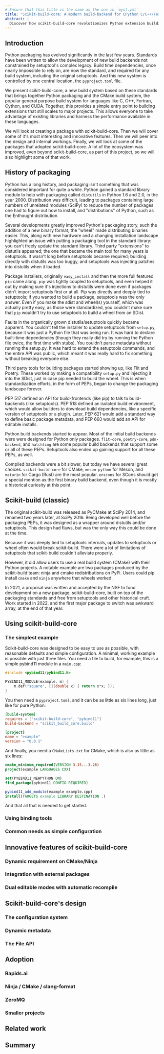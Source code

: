 ```yaml
---
# Ensure that this title is the same as the one in `myst.yml`
title: "Scikit-build-core: A modern build-backend for CPython C/C++/Fortran/Cython extensions"
abstract: |
  Discover how scikit-build-core revolutionizes Python extension building with its seamless integration of CMake and Python packaging standards. Learn about its enhanced features for cross-compilation, multi-platform support, and simplified configuration, which enable writing binary extensions with pybind11, Nanobind, Fortran, Cython, C++, and more. Dive into the transition from the classic scikit-build to the robust scikit-build-core and explore its potential to streamline package distribution across various environments.
---
```


## Introduction

Python packaging has evolved significantly in the last few years. Standards
have been written to allow the development of new build backends not
constrained by setuptool's complex legacy. Build time dependencies, once
nearly impossible to rely on, are now the standard, and required for any build
system, including the original setuptools. And this new system is controlled by
one central location, the `pyproject.toml` file.

We present scikit-build-core, a new build system based on these standards that
brings together Python packaging and the CMake build system, the popular
general purpose build system for languages like C, C++, Fortran, Cython, and
CUDA. Together, this provides a simple entry point to building extensions that
still scales to major projects. This allows everyone to take advantage of
existing libraries and harness the performance available in these languages.

We will look at creating a package with scikit-build-core. Then we will cover
some of it's most interesting and innovative features. Then we will peer into
the design and internal workings. Finally, we will look at some of the packages
that adopted scikit-build-core. A lot of the ecosystem was improved, even
beyond scikit-build-core, as part of this project, so we will also highlight
some of that work.

## History of packaging

Python has a long history, and packaging isn't something that was considered
important for quite a while. Python gained a standard library module to help
with packaging called `distutils` in Python 1.6 and 2.0, in the year 2000. Distribution
was difficult, leading to packages containing large numbers of unrelated
modules (SciPy) to reduce the number of packages one had to figure out how to
install, and "distributions" of Python, such as the Enthought distribution.

Several developments greatly improved Python's packaging story, such the
addition of a new binary format, the "wheel" made distributing binaries easier.
This, along with new hardware and a changing installation landscape highlighted
an issue with putting a packaging tool in the standard library: you can't
freely update the standard library. Third party "extensions" to distutils
appeared; the one that became the main tool for many years is setuptools. It
wasn't long before setuptools became required; building directly with distutils
was too buggy, and setuptools was injecting patches into distutils when it
loaded.

Package installers, originally `easy_install` and then the more full featured
`pip` came along. `pip` was tightly coupled to setuptools, and even helped it
out by making sure it's injections to distutils were done even if packages
didn't import setuptools first or at all. Pip was directly and deeply tied to
setuptools; if you wanted to build a package, setuptools was the only answer.
Even if you make the sdist and wheel(s) yourself, which was actually pretty
easy, as those were standardized, you couldn't make sure that `pip` wouldn't
try to use setuptools to build a wheel from an SDist.

Faults in the organically grown distutils/setuptools quickly became apparent.
You couldn't tell the installer to update setuptools from `setup.py`, because
it was just a Python file that was being run. It was hard to declare built-time
dependencies (though they really did try by running the Python file twice, the
first time with stubs). You couldn't parse metadata without running the
setup.py. It was hard to extend the setuptools commands, and the entire API was
public, which meant it was really hard to fix something without breaking
everyone else.

Third party tools for building packages started showing up, like Flit and
Poetry. These worked by making a compatibility `setup.py` and injecting it into
the SDist, just in case pip needed to build the wheel. This is when
standardization efforts, in the form of PEPs, began to change the packaging
landscape forever.

PEP 517 defined an API for build-frontends (like pip) to talk to build-backends
(like setuptools). PEP 518 defined an isolated build environment, which would
allow builders to download build dependencies, like a specific version of
setuptools or a plugin. Later, PEP 621 would add a standard way to define basic
package metadata, and PEP 660 would add an API for editable installs.

Python build backends started to appear. Most of the initial build backends
were were designed for Python only packages. `flit-core`, `poetry-core`,
`pdm-backend`, and `hatchling` are some popular build backends that support
some or all of these PEPs. Setuptools also ended up gaining support for all
these PEPs, as well.

Compiled backends were a bit slower, but today we have several great choices.
`scikit-build-core` for CMake, `meson-python` for Meson, and `maturin` for
Cargo (Rust) are the most popular. `enscons` for SCons should get a special
mention as the first binary build backend, even though it is mostly a
historical curiosity at this point.

## Scikit-build (classic)

The original scikit-build was released as PyCMake at SciPy 2014, and renamed
two years later, at SciPy 2016. Being developed well before the packaging PEPs,
it was designed as a wrapper around distutils and/or setuptools. This design
had flaws, but was the only way this could be done at the time.

Because it was deeply tied to setuptools internals, updates to setuptools or
wheel often would break scikit-build. There were a lot of limitations of
setuptools that scikit-build couldn't alleviate properly.

However, it did allow users to use a real build system (CMake) with their
Python projects. A notable example are two packages produced by the
scikit-build team: ninja and cmake redistributions on PyPI. Users could pip
install `cmake` and `ninja` anywhere that wheels worked.

In 2021, a proposal was written and accepted by the NSF to fund development on
a new package, scikit-build-core, built on top of the packaging standards and
free from setuptools and other historical cruft. Work started in 2022, and the
first major package to switch was awkward array, at the end of that year.

## Using scikit-build-core

### The simplest example

Scikit-build-core was designed to be easy to use as possible, with reasonable
defaults and simple configuration. A minimal, working example is possible with
just three files. You need a file to build, for example, this is a simple
pybind11 module in a `main.cpp`:

```cpp
#include <pybind11/pybind11.h>

PYBIND11_MODULE(example, m) {
    m.def("square", [](double x) { return x*x; });
}
```

You then need a `pyproject.toml`, and it can be as little as six lines long, just like for pure Python:

```toml
[build-system]
requires = ["scikit-build-core", "pybind11"]
build-backend = "scikit_build_core.build"

[project]
name = "example"
version = "0.0.1"
```

And finally, you need a `CMakeLists.txt` for CMake, which is also as little as six lines:

```cmake
cmake_minimum_required(VERSION 3.15...3.26)
project(example LANGUAGES CXX)

set(PYBIND11_NEWPYTHON ON)
find_package(pybind11 CONFIG REQUIRED)

pybind11_add_module(example example.cpp)
install(TARGETS example LIBRARY DESTINATION .)
```

And that all that is needed to get started.

### Using binding tools

### Common needs as simple configuration

## Innovative features of scikit-build-core

### Dynamic requirement on CMake/Ninja

### Integration with external packages

### Dual editable modes with automatic recompile

## Scikit-build-core's design

### The configuration system

### Dynamic metadata

### The File API

## Adoption

### Rapids.ai

### Ninja / CMake / clang-format

### ZeroMQ

### Smaller projects

## Related work

## Summary
